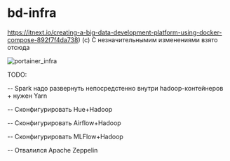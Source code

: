 # bd-infra
https://itnext.io/creating-a-big-data-development-platform-using-docker-compose-892f7f4da738) (c) С незначительнымим изменениями взято отсюда

![portainer_infra](https://user-images.githubusercontent.com/42961726/104250558-e46ea100-547e-11eb-8999-fbbd2d96a14c.png)

TODO:

-- Spark надо развернуть непосредстенно внутри hadoop-контейнеров + нужен Yarn

-- Сконфигурировать Hue+Hadoop

-- Сконфигурировать Airflow+Hadoop

-- Сконфигурировать MLFlow+Hadoop

-- Отвалился Apache Zeppelin
